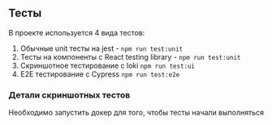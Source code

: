 ## Тесты

В проекте используется 4 вида тестов:
1) Обычные unit тесты на jest - `npm run test:unit`
2) Тесты на компоненты с React testing library - `npm run test:unit`
3) Скриншотное тестирование с loki `npm run test:ui`
4) E2E тестирование с Cypress `npm run test:e2e`

### Детали скриншотных тестов
Необходимо запустить докер для того, чтобы тесты начали выполняться